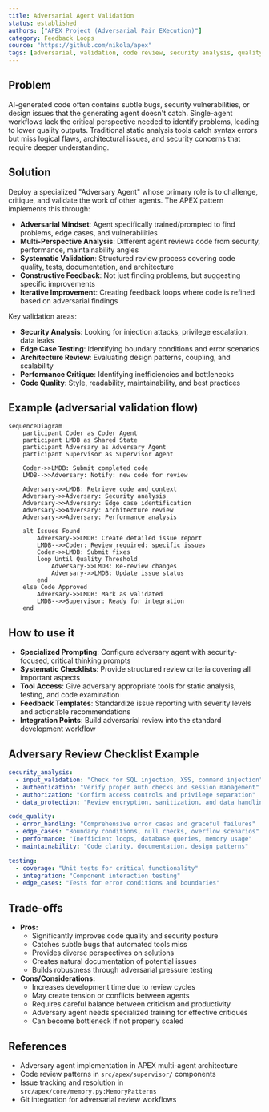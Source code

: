 ```yaml
---
title: Adversarial Agent Validation
status: established
authors: ["APEX Project (Adversarial Pair EXecution)"]
category: Feedback Loops
source: "https://github.com/nikola/apex"
tags: [adversarial, validation, code review, security analysis, quality assurance, multi-perspective]
---
```


## Problem
AI-generated code often contains subtle bugs, security vulnerabilities, or design issues that the generating agent doesn't catch. Single-agent workflows lack the critical perspective needed to identify problems, leading to lower quality outputs. Traditional static analysis tools catch syntax errors but miss logical flaws, architectural issues, and security concerns that require deeper understanding.

## Solution
Deploy a specialized "Adversary Agent" whose primary role is to challenge, critique, and validate the work of other agents. The APEX pattern implements this through:

- **Adversarial Mindset**: Agent specifically trained/prompted to find problems, edge cases, and vulnerabilities
- **Multi-Perspective Analysis**: Different agent reviews code from security, performance, maintainability angles
- **Systematic Validation**: Structured review process covering code quality, tests, documentation, and architecture
- **Constructive Feedback**: Not just finding problems, but suggesting specific improvements
- **Iterative Improvement**: Creating feedback loops where code is refined based on adversarial findings

Key validation areas:
- **Security Analysis**: Looking for injection attacks, privilege escalation, data leaks
- **Edge Case Testing**: Identifying boundary conditions and error scenarios
- **Architecture Review**: Evaluating design patterns, coupling, and scalability
- **Performance Critique**: Identifying inefficiencies and bottlenecks
- **Code Quality**: Style, readability, maintainability, and best practices

## Example (adversarial validation flow)
```mermaid
sequenceDiagram
    participant Coder as Coder Agent
    participant LMDB as Shared State
    participant Adversary as Adversary Agent
    participant Supervisor as Supervisor Agent

    Coder->>LMDB: Submit completed code
    LMDB-->>Adversary: Notify: new code for review

    Adversary->>LMDB: Retrieve code and context
    Adversary->>Adversary: Security analysis
    Adversary->>Adversary: Edge case identification
    Adversary->>Adversary: Architecture review
    Adversary->>Adversary: Performance analysis

    alt Issues Found
        Adversary->>LMDB: Create detailed issue report
        LMDB-->>Coder: Review required: specific issues
        Coder->>LMDB: Submit fixes
        loop Until Quality Threshold
            Adversary->>LMDB: Re-review changes
            Adversary->>LMDB: Update issue status
        end
    else Code Approved
        Adversary->>LMDB: Mark as validated
        LMDB-->>Supervisor: Ready for integration
    end
```

## How to use it
- **Specialized Prompting**: Configure adversary agent with security-focused, critical thinking prompts
- **Systematic Checklists**: Provide structured review criteria covering all important aspects
- **Tool Access**: Give adversary appropriate tools for static analysis, testing, and code examination
- **Feedback Templates**: Standardize issue reporting with severity levels and actionable recommendations
- **Integration Points**: Build adversarial review into the standard development workflow

## Adversary Review Checklist Example
```yaml
security_analysis:
  - input_validation: "Check for SQL injection, XSS, command injection"
  - authentication: "Verify proper auth checks and session management"
  - authorization: "Confirm access controls and privilege separation"
  - data_protection: "Review encryption, sanitization, and data handling"

code_quality:
  - error_handling: "Comprehensive error cases and graceful failures"
  - edge_cases: "Boundary conditions, null checks, overflow scenarios"
  - performance: "Inefficient loops, database queries, memory usage"
  - maintainability: "Code clarity, documentation, design patterns"

testing:
  - coverage: "Unit tests for critical functionality"
  - integration: "Component interaction testing"
  - edge_cases: "Tests for error conditions and boundaries"
```

## Trade-offs
- **Pros:**
    - Significantly improves code quality and security posture
    - Catches subtle bugs that automated tools miss
    - Provides diverse perspectives on solutions
    - Creates natural documentation of potential issues
    - Builds robustness through adversarial pressure testing
- **Cons/Considerations:**
    - Increases development time due to review cycles
    - May create tension or conflicts between agents
    - Requires careful balance between criticism and productivity
    - Adversary agent needs specialized training for effective critiques
    - Can become bottleneck if not properly scaled

## References
- Adversary agent implementation in APEX multi-agent architecture
- Code review patterns in `src/apex/supervisor/` components
- Issue tracking and resolution in `src/apex/core/memory.py:MemoryPatterns`
- Git integration for adversarial review workflows
